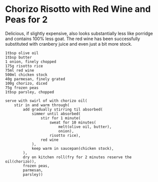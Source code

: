 Chorizo Risotto with Red Wine and Peas for 2
============================================

Delicious, if slightly expensive, also looks substantially less like porridge
and contains 100% less goat. The red wine has been successfully substituted with
cranbery juice and even just a bit more stock.

    1tbsp olive oil
    1tbsp butter
    1 onion, finely chopped
    175g risotto rice
    75ml red wine
    500ml chicken stock
    40g parmesan, finely grated
    100g chorizo, diced
    75g frozen peas
    1tbsp parsley, chopped

    serve with swirl of with chorizo oil(
        stir in and warm through(
            add gradually stirring til absorbed(
                simmer until absorbed(
                    stir for 1 minute(
                        sweat for 10 minutes(
                            melt(olive oil, butter),
                            onion),
                        risotto rice),
                    red wine
                ),
                keep warm in saucepan(chicken stock),
            ),
            dry on kitchen roll(fry for 2 minutes reserve the oil(chorizo)),
            frozen peas,
            parmesan,
            parsley))
